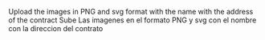 Upload the images in PNG and svg format with the name with the address of the contract
Sube Las imagenes en el formato PNG y svg con el nombre con la direccion del contrato
